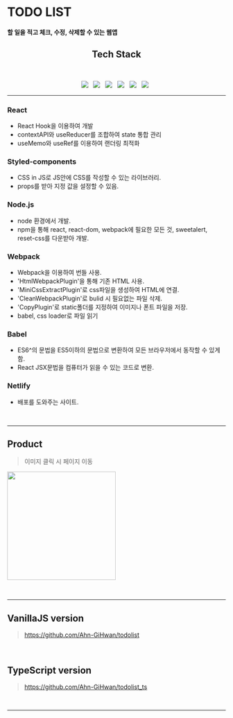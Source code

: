 # TODO LIST

**할 일을 적고 체크, 수정, 삭제할 수 있는 웹앱**

<h2 align="center"><b> Tech Stack </b></h2>
</br>
<p align="center">
<img src="https://img.shields.io/badge/React-61DAFB?style=flat-square&logo=React&logoColor=white"/></a> &nbsp
<img src="https://img.shields.io/badge/styled_components-DB7093?style=flat-square&logo=styled-components&logoColor=white"/></a> &nbsp
<img src="https://img.shields.io/badge/Node.js-339933?style=flat-square&logo=Node.js&logoColor=white"/></a> &nbsp
<img src="https://img.shields.io/badge/Webpack-8DD6F9?style=flat-square&logo=webpack&logoColor=white"/></a> &nbsp
<img src="https://img.shields.io/badge/Babel-F9DC3E?style=flat-square&logo=Babel&logoColor=white"/></a> &nbsp
<img src="https://img.shields.io/badge/Netlify-00C7B7?style=flat-square&logo=Netlify&logoColor=white"/></a> &nbsp
<hr>

### React

- React Hook을 이용하여 개발
- contextAPI와 useReducer를 조합하여 state 통합 관리
- useMemo와 useRef를 이용하여 랜더링 최적화

### Styled-components

- CSS in JS로 JS안에 CSS를 작성할 수 있는 라이브러리.
- props를 받아 지정 값을 설정할 수 있음.

### Node.js

- node 환경에서 개발.
- npm을 통해 react, react-dom, webpack에 필요한 모든 것, sweetalert, reset-css를 다운받아 개발.

### Webpack

- Webpack을 이용하여 번들 사용.
- 'HtmlWebpackPlugin'을 통해 기존 HTML 사용.
- 'MiniCssExtractPlugin'로 css파일을 생성하여 HTML에 연결.
- 'CleanWebpackPlugin'로 bulid 시 필요없는 파일 삭제.
- 'CopyPlugin'로 static폴더를 지정하여 이미지나 폰트 파일을 저장.
- babel, css loader로 파일 읽기

### Babel

- ES6^의 문법을 ES5이하의 문법으로 변환하여 모든 브라우저에서 동작할 수 있게 함.
- React JSX문법을 컴퓨터가 읽을 수 있는 코드로 변환.

### Netlify

- 배포를 도와주는 사이트.

<br>
<hr>

##

## Product

> 이미지 클릭 시 페이지 이동

[<img src="https://images.velog.io/images/ahngh/post/290914f0-c43c-47b3-85e6-443a87a39475/%E1%84%89%E1%85%B3%E1%84%8F%E1%85%B3%E1%84%85%E1%85%B5%E1%86%AB%E1%84%89%E1%85%A3%E1%86%BA%202021-09-29%20%E1%84%8B%E1%85%A9%E1%84%92%E1%85%AE%201.52.27.png" width="250">](https://skytodo-react.netlify.app/)

<br>
<hr>

## VanillaJS version

> https://github.com/Ahn-GiHwan/todolist

<br>

## TypeScript version

> https://github.com/Ahn-GiHwan/todolist_ts

<br>
<hr>

